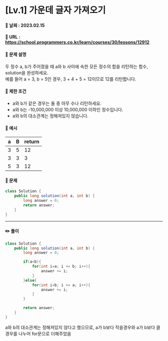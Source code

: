 # [Lv.1] 가운데 글자 가져오기

#### 📌 날짜 : 2023.02.15

#### 📌 URL : https://school.programmers.co.kr/learn/courses/30/lessons/12912

#### 📌 문제 설명

두 정수 a, b가 주어졌을 때 a와 b 사이에 속한 모든 정수의 합을 리턴하는 함수, solution을 완성하세요.  
예를 들어 a = 3, b = 5인 경우, 3 + 4 + 5 = 12이므로 12를 리턴합니다.

#### 📌 제한 조건

- a와 b가 같은 경우는 둘 중 아무 수나 리턴하세요.
- a와 b는 -10,000,000 이상 10,000,000 이하인 정수입니다.
- a와 b의 대소관계는 정해져있지 않습니다.

#### 📌 예시

| a   | B   | return |
| --- | --- | ------ |
| 3   | 5   | 12     |
| 3   | 3   | 3      |
| 5   | 3   | 12     |

#### 📌 문제

```java
class Solution {
    public long solution(int a, int b) {
        long answer = 0;
        return answer;
    }
}
```

---

#### ✏️ 풀이

```java
class Solution {
    public long solution(int a, int b) {
        long answer = 0;

        if(a<b){
            for(int i=a; i <= b; i++){
                answer += i;
            }
        }else{
            for(int i=b; i <= a; i++){
                answer += i;
            }
        }

        return answer;
    }
}

```

a와 b의 대소관계는 정해져있지 않다고 했으므로,
a가 b보다 작을경우와 a가 b보다 클 경우를 나누어 for문으로 더해주었음
